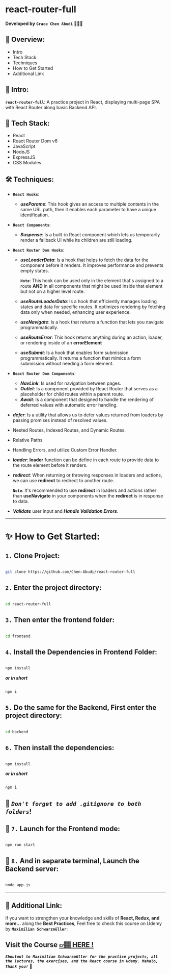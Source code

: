 # react-router-full

**Developed by** **`Grace Chen Abudi`** 👩🏽‍💻

## 📣 Overview:

- Intro
- Tech Stack
- Techniques
- How to Get Started
- Additional Link

## 🔎 Intro:

**`react-router-full`**: A practice project in React, displaying multi-page SPA with React Router along basic Backend API.

## 🧰 Tech Stack:

- React
- React Router Dom v6
- JavaScript
- NodeJS
- ExpressJS
- CSS Modules

## 🛠️ Techniques:

- **`React Hooks`**:

  - **_useParams_**: This hook gives an access to multiple contents in the same URL path, then it enables each parameter to have a unique identification.

- **`React Components`**:

  - **_Suspense_**: Is a built-in React component which lets us temporarily render a fallback UI while its children are still loading.

- **`React Router Dom Hooks`**:

  - **_useLoaderData_**: Is a hook that helps to fetch the data for the component before it renders. It improves performance and prevents empty states.

    **`Note`**: This hook can be used only in the element that's assigned to a route **AND** in all components that might be used inside that element but not on a higher level route.

  - **_useRouteLoaderData_**: Is a hook that efficiently manages loading states and data for specific routes. It optimizes rendering by fetching data only when needed, enhancing user experience.
  - **_useNavigate_**: Is a hook that returns a function that lets you navigate programmatically.
  - **_useRouteError_**: This hook returns anything during an action, loader, or rendering inside of an **errorElement**
  - **_useSubmit_**: Is a hook that enables form submission programmatically. It returns a function that mimics a form submission without needing a form element.

- **`React Router Dom Components`**:
  - **_NavLink_**: Is used for navigation between pages.
  - **_Outlet_**: Is a component provided by React Router that serves as a placeholder for child routes within a parent route.
  - **_Await_**: Is a component that designed to handle the rendering of deferred values with automatic error handling.
- **_defer_**: Is a utility that allows us to defer values returned from loaders by passing promises instead of resolved values.
- Nested Routes, Indexed Routes, and Dynamic Routes.
- Relative Paths
- Handling Errors, and utilize Custom Error Handler.
- **_loader_**: **loader** function can be define in each route to provide data to the route element before it renders.
- **_redirect_**: When returning or throwing responses in loaders and actions, we can use **redirect** to redirect to another route.

  **`Note`**: It's recommended to use **redirect** in loaders and actions rather than **useNavigate** in your components when the **redirect** is in response to data.

- **_Validate_** user input and **_Handle Validation Errors_**.

---

# ✨ How to Get Started:

## **`1.`** Clone Project:

```bash

git clone https://github.com/Chen-Abudi/react-router-full

```

## **`2.`** Enter the project directory:

```bash

cd react-router-full

```

## **`3.`** Then enter the frontend folder:

```bash

cd frontend

```

## **`4.`** Install the Dependencies in **Frontend Folder**:

```bash

npm install

```

**_or in short_**

```bash

npm i

```

## **`5.`** Do the same for the Backend, First enter the project directory:

```bash

cd backend

```

## **`6.`** Then install the dependencies:

```bash

npm install

```

**_or in short_**

```bash

npm i

```

## 🧠 **_`Don't forget to add .gitignore to both folders`_**!

## 🚀 **`7.`** Launch for the Frontend mode:

```bash

npm run start

```

## 🚀 **`8.`** And in separate terminal, Launch the Backend server:

```bash

node app.js

```

---

## 🔗 Additional Link:

If you want to strengthen your knowledge and skills of **React, Redux, and more...** along the **Best Practices**, Feel free to check this course on Udemy by **`Maximilian Schwarzmüller`**:

## Visit the Course [&#128073;&#127997; **HERE !**](https://www.udemy.com/course/react-the-complete-guide-incl-redux/)

**_`Shoutout to Maximilian Schwarzmüller for the practice projects, all the lectures, the exercises, and the React course in Udemy. Mahalo, Thank you!`_** 🌺
